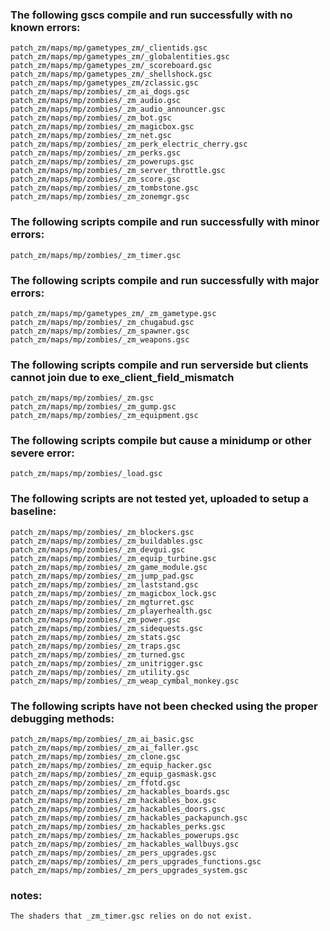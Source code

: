 ### The following gscs compile and run successfully with no known errors:
```
patch_zm/maps/mp/gametypes_zm/_clientids.gsc
patch_zm/maps/mp/gametypes_zm/_globalentities.gsc
patch_zm/maps/mp/gametypes_zm/_scoreboard.gsc
patch_zm/maps/mp/gametypes_zm/_shellshock.gsc
patch_zm/maps/mp/gametypes_zm/zclassic.gsc
patch_zm/maps/mp/zombies/_zm_ai_dogs.gsc
patch_zm/maps/mp/zombies/_zm_audio.gsc
patch_zm/maps/mp/zombies/_zm_audio_announcer.gsc
patch_zm/maps/mp/zombies/_zm_bot.gsc
patch_zm/maps/mp/zombies/_zm_magicbox.gsc
patch_zm/maps/mp/zombies/_zm_net.gsc
patch_zm/maps/mp/zombies/_zm_perk_electric_cherry.gsc
patch_zm/maps/mp/zombies/_zm_perks.gsc
patch_zm/maps/mp/zombies/_zm_powerups.gsc
patch_zm/maps/mp/zombies/_zm_server_throttle.gsc
patch_zm/maps/mp/zombies/_zm_score.gsc
patch_zm/maps/mp/zombies/_zm_tombstone.gsc
patch_zm/maps/mp/zombies/_zm_zonemgr.gsc
```
### The following scripts compile and run successfully with minor errors:
```
patch_zm/maps/mp/zombies/_zm_timer.gsc
```
### The following scripts compile and run successfully with major errors:
```
patch_zm/maps/mp/gametypes_zm/_zm_gametype.gsc
patch_zm/maps/mp/zombies/_zm_chugabud.gsc
patch_zm/maps/mp/zombies/_zm_spawner.gsc
patch_zm/maps/mp/zombies/_zm_weapons.gsc
```
### The following scripts compile and run serverside but clients cannot join due to exe_client_field_mismatch
```
patch_zm/maps/mp/zombies/_zm.gsc
patch_zm/maps/mp/zombies/_zm_gump.gsc
patch_zm/maps/mp/zombies/_zm_equipment.gsc
```
### The following scripts compile but cause a minidump or other severe error:
```
patch_zm/maps/mp/zombies/_load.gsc
```
### The following scripts are not tested yet, uploaded to setup a baseline:
```
patch_zm/maps/mp/zombies/_zm_blockers.gsc
patch_zm/maps/mp/zombies/_zm_buildables.gsc
patch_zm/maps/mp/zombies/_zm_devgui.gsc
patch_zm/maps/mp/zombies/_zm_equip_turbine.gsc
patch_zm/maps/mp/zombies/_zm_game_module.gsc
patch_zm/maps/mp/zombies/_zm_jump_pad.gsc
patch_zm/maps/mp/zombies/_zm_laststand.gsc
patch_zm/maps/mp/zombies/_zm_magicbox_lock.gsc
patch_zm/maps/mp/zombies/_zm_mgturret.gsc
patch_zm/maps/mp/zombies/_zm_playerhealth.gsc
patch_zm/maps/mp/zombies/_zm_power.gsc
patch_zm/maps/mp/zombies/_zm_sidequests.gsc
patch_zm/maps/mp/zombies/_zm_stats.gsc
patch_zm/maps/mp/zombies/_zm_traps.gsc
patch_zm/maps/mp/zombies/_zm_turned.gsc
patch_zm/maps/mp/zombies/_zm_unitrigger.gsc
patch_zm/maps/mp/zombies/_zm_utility.gsc
patch_zm/maps/mp/zombies/_zm_weap_cymbal_monkey.gsc
```

### The following scripts have not been checked using the proper debugging methods:
```
patch_zm/maps/mp/zombies/_zm_ai_basic.gsc
patch_zm/maps/mp/zombies/_zm_ai_faller.gsc
patch_zm/maps/mp/zombies/_zm_clone.gsc
patch_zm/maps/mp/zombies/_zm_equip_hacker.gsc
patch_zm/maps/mp/zombies/_zm_equip_gasmask.gsc
patch_zm/maps/mp/zombies/_zm_ffotd.gsc
patch_zm/maps/mp/zombies/_zm_hackables_boards.gsc
patch_zm/maps/mp/zombies/_zm_hackables_box.gsc
patch_zm/maps/mp/zombies/_zm_hackables_doors.gsc
patch_zm/maps/mp/zombies/_zm_hackables_packapunch.gsc
patch_zm/maps/mp/zombies/_zm_hackables_perks.gsc
patch_zm/maps/mp/zombies/_zm_hackables_powerups.gsc
patch_zm/maps/mp/zombies/_zm_hackables_wallbuys.gsc
patch_zm/maps/mp/zombies/_zm_pers_upgrades.gsc
patch_zm/maps/mp/zombies/_zm_pers_upgrades_functions.gsc
patch_zm/maps/mp/zombies/_zm_pers_upgrades_system.gsc
```

### notes:
```
The shaders that _zm_timer.gsc relies on do not exist.
```


